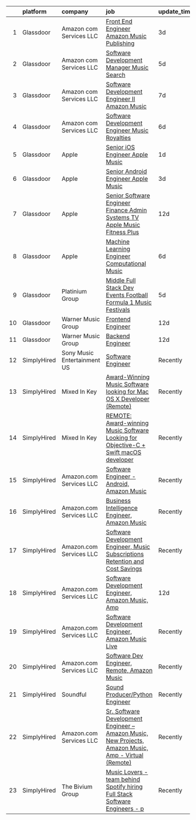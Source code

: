 

|    | platform    | company                     | job                                                                                                                                                                                                                                                                                                                                                                                                                                                                                                                                                                                                                                                                                                                                                                                                                                                                                                                                                                                                                                                                                                                                                                                                                                                                                                                                                                                                                                                                   | update_time   | location                 |
|---:|:------------|:----------------------------|:----------------------------------------------------------------------------------------------------------------------------------------------------------------------------------------------------------------------------------------------------------------------------------------------------------------------------------------------------------------------------------------------------------------------------------------------------------------------------------------------------------------------------------------------------------------------------------------------------------------------------------------------------------------------------------------------------------------------------------------------------------------------------------------------------------------------------------------------------------------------------------------------------------------------------------------------------------------------------------------------------------------------------------------------------------------------------------------------------------------------------------------------------------------------------------------------------------------------------------------------------------------------------------------------------------------------------------------------------------------------------------------------------------------------------------------------------------------------|:--------------|:-------------------------|
|  1 | Glassdoor   | Amazon com Services LLC     | [Front End Engineer  Amazon Music Publishing](https://www.glassdoor.com/partner/jobListing.htm?pos=104&ao=1136043&s=58&guid=0000018281658a659e53b8a8798607d7&src=GD_JOB_AD&t=SR&vt=w&cs=1_5713c4de&cb=1660028291891&jobListingId=1008054946280&jrtk=3-0-1ga0mb2kkkhpu801-1ga0mb2l3g2rq800-c4bf362ca12caeb6-)                                                                                                                                                                                                                                                                                                                                                                                                                                                                                                                                                                                                                                                                                                                                                                                                                                                                                                                                                                                                                                                                                                                                                          | 3d            | San Francisco, CA        |
|  2 | Glassdoor   | Amazon com Services LLC     | [Software Development Manager  Music Search](https://www.glassdoor.com/partner/jobListing.htm?pos=107&ao=1136043&s=58&guid=0000018281658a659e53b8a8798607d7&src=GD_JOB_AD&t=SR&vt=w&cs=1_f86f4920&cb=1660028291891&jobListingId=1008049353961&jrtk=3-0-1ga0mb2kkkhpu801-1ga0mb2l3g2rq800-9ab4fdba88da462b-)                                                                                                                                                                                                                                                                                                                                                                                                                                                                                                                                                                                                                                                                                                                                                                                                                                                                                                                                                                                                                                                                                                                                                           | 5d            | San Francisco, CA        |
|  3 | Glassdoor   | Amazon com Services LLC     | [Software Development Engineer II  Amazon Music](https://www.glassdoor.com/partner/jobListing.htm?pos=108&ao=1136043&s=58&guid=0000018281658a659e53b8a8798607d7&src=GD_JOB_AD&t=SR&vt=w&cs=1_65d952fd&cb=1660028291891&jobListingId=1008045129951&jrtk=3-0-1ga0mb2kkkhpu801-1ga0mb2l3g2rq800-120714a051265d1c-)                                                                                                                                                                                                                                                                                                                                                                                                                                                                                                                                                                                                                                                                                                                                                                                                                                                                                                                                                                                                                                                                                                                                                       | 7d            | San Francisco, CA        |
|  4 | Glassdoor   | Amazon com Services LLC     | [Software Development Engineer  Music Royalties](https://www.glassdoor.com/partner/jobListing.htm?pos=110&ao=1136043&s=58&guid=0000018281658a659e53b8a8798607d7&src=GD_JOB_AD&t=SR&vt=w&cs=1_cb641227&cb=1660028291892&jobListingId=1008048013675&jrtk=3-0-1ga0mb2kkkhpu801-1ga0mb2l3g2rq800-aa597572b231471c-)                                                                                                                                                                                                                                                                                                                                                                                                                                                                                                                                                                                                                                                                                                                                                                                                                                                                                                                                                                                                                                                                                                                                                       | 6d            | Culver City, CA          |
|  5 | Glassdoor   | Apple                       | [Senior iOS Engineer   Apple Music](https://www.glassdoor.com/partner/jobListing.htm?pos=101&ao=1110586&s=58&guid=0000018281658a659e53b8a8798607d7&src=GD_JOB_AD&t=SR&vt=w&cs=1_de039ffd&cb=1660028291890&jobListingId=1008059181794&cpc=47CFDC01B3F81FAC&jrtk=3-0-1ga0mb2kkkhpu801-1ga0mb2l3g2rq800-d3c34b41dbc9a448--6NYlbfkN0BvKrLyj5gPmtZO9T8euul8TCxuuKNOtzRJOomxnwSEodTz2Bc-sPZlC5mDe-NOaJhpwnVBe_I-gW4eh7UdPHC0zoqKEIIfvLBLQzmNXgfJqzVZ1Z-ZVOewkUJOz69cwqmVRRa8B4-4abXTqdU1mNzMB89sllZ7eh1X0B8ggFoOim2pPU2mzbelqRLk87sfiMDrMuAucy7foEd-f5yGYESQxc9acy3c82CDbz46iZT9P50bS6KYgi6sdjYqx-OPEzrEj0lTCMlS2El4Q6hck8AMKR_W_kiEiH0aHZjbXCU8UUF0H7gBDzegJWmR_6Mi8zNvtZdbMGYWGqwMJ34Obee6G0sI1w_WL9bK4I0b-KGAQWhvtvZ4a5exx07au6NSRka6bzduwbzrn-FhqwbXjvWiShjdylnNWbmGsJXb6LCRItXNEiRDtqz5H3uzJbhFhkO0O4pffiRqRQwVAEt13oHHzvJUnZfpgO6lMXU7yuyLpvAiZKqTyYjZJ8pnMVbvc42jSifvHfxyOrFullcUnKTuDqA3Ua26B-69zICMTI5t4tUxOwRONxpdpjHrhiTuYrvK2XI1EW_4ExTfZepMi0I8XgEZYzPQviYt0vcS-trxymhBbVpcRXr7FrERMNBUHwc1VzIhJmPKqosVSPsAV9tAPcNWy-HWaEB5S7k2V53TVtrMUJuV8FtW3nlQogA8LrjPS-bqQaRB-W94BR6LtEruXcgpTW2oq-ZvuttLK2J6CDbux3CsVJYTJSZeHAOOr53nviW-lbSDLdnm1Gz3ZWjp7OWaP24Kv0l2SBh-BNJNETNyjtxLmgbFICYxuRrq_Muqj353GJ54esfGImtznXQIjkZelOG_41Ufm1tghEvPGSgMisyXngEt6xMmfzojsDGOAiTLb4OFSqmkX_wTFl5uQfNCsXapW1h6LZsDOJSyzLcPkqERdEA8tuH2QRaYudIvWwyCvCFXFJryTQzal7svpCCJd4sYUv8%3D)                                                                                                 | 1d            | San Diego, CA            |
|  6 | Glassdoor   | Apple                       | [Senior Android Engineer   Apple Music](https://www.glassdoor.com/partner/jobListing.htm?pos=102&ao=1110586&s=58&guid=0000018281658a659e53b8a8798607d7&src=GD_JOB_AD&t=SR&vt=w&cs=1_275fb757&cb=1660028291890&jobListingId=1008054989941&cpc=F41FEAB56D215062&jrtk=3-0-1ga0mb2kkkhpu801-1ga0mb2l3g2rq800-0bbe2ed6be62edf2--6NYlbfkN0BvKrLyj5gPmtZO9T8euul8TCxuuKNOtzRJOomxnwSEodTz2Bc-sPZlC5mDe-NOaJjYIQikQ9Ep4RLc8wJ2_dX3-DNh-dZ7ARMzaFjfAi5P0eLetelJkasFemS7nkAfmwzmrU9fz-LfME7nABWVTzHOZ_B_y7zl37d73qbUVgo9Yv405DcqMXDtXjdhYAFtpur9h4kWsnSuYAWLjknZr7cUowgr0me3jUZBqgMCk89wux5jBwpNd_gWSZW4RPEMEApqeS1fuEJ1x1Q9hu5eWvabvwLpXTlX_4ffrO-i7XmoP8JUSXs-7f9ndB0zdutgDVg33XjZ-Iuj1WcRWbtePOF92G1lE_Vf0wNE7wMbE306MEDk2Yq7PdnDdsRHvUVe8zk0VAm02cBZLC95A4-hUlvVr5hp7121B9jjJdmCiFvrizG-dRZods4PPNWw160koVwVkMqMxCeNFtLDW56Knm73A_PVgaZCijZeUgcEHYUGW-aHA4OmFNIZx8gkw5SG6akGg8q6ZHtxWL5Z9lrrTpuPpwgJOiRbHIZkzTDRU8sU-igIUBWVgwq1E6vDFXrcQMs4x8fMP9680tmk8qeADRtJswHtmlRjLcS2SwlQKrHV789_5BGSiGJrvJ3owOThVM1Ku39vzBxu_6m-SJTpEOVJz2ccXPeqvnMHLdYrEIYWcwTs_huc0D-TPMrlEkmc3eHt7sCH-F9R5OzBBmj4hUcwJpUPkKp587SiVS7NAnoZONi7in59CUo-m1ZhDXvWaTUjrB5HLAXFUubYRD9cL5s0warIiaoN3-MC-MVr-j1aYZKaFzplaRUE_Yuh8jUZI6mSITCMB-4JwAy0q8PmNHop9Dl-OOrZjsN3SEYtot8h8SRSoBhKnjt_1-DEzzrLZYHtJ7nnI50a936acO5cnqJDrnYguLY_ELuSsPI2yuASnO6oPQ0FCWw8lGZXxknsD4xGpD3O5YBFHBM-JyeAqldv1hEmGhlxJV8%3D)                                                                                             | 3d            | San Diego, CA            |
|  7 | Glassdoor   | Apple                       | [Senior Software Engineer   Finance   Admin Systems  TV   Apple Music  Fitness Plus ](https://www.glassdoor.com/partner/jobListing.htm?pos=103&ao=1110586&s=58&guid=0000018281658a659e53b8a8798607d7&src=GD_JOB_AD&t=SR&vt=w&cs=1_75fae238&cb=1660028291891&jobListingId=1008034378587&cpc=3BA4CE39D5B5DEF5&jrtk=3-0-1ga0mb2kkkhpu801-1ga0mb2l3g2rq800-dc5d687be4680fe5--6NYlbfkN0BvKrLyj5gPmtZO9T8euul8TCxuuKNOtzRJOomxnwSEodTz2Bc-sPZlADHp0xxmf8X3A14KL0vEfq7o0fM5uYB5TMCuFyM5s6w67HyK5AHidmNvtQ5o5W556atvdZGSMqFNHrgJu1D18kdru1btm9jWtcPk1zpIxyyvXPlguMg5Cl4X9ZR_FNvFwSFgFWMnIrW_u9P1RuUc02oKIOOYpqAR4VGUaQydTScBqCnOlgrAY623k8ckzM-2fadWIQrUvuq0DVhEpyHDjwM5IpGNDTcsNaDDY9bthlzwMlIKrbAhdLiRK7cnzAX6uxd0ugRMcsIOPPUnwwjWkTp9uOhkPichWY3hLMzy7pt1wMQ11mV0ZO20AqRylI7adwsUV2HLRv812ePcKgkzlsRji9YYloPIbiuQwW_eYC-5hIf_-elG3pySckPphnwLmcjwjlsNUq4KkWAxgLMZLzcKdS3FFiPPeTITqggiavhXP1NXmXMIwDw36FlKCXX1vqgRmc2ohCe10IXMTnc7JAoPWnh87xG75aJvLsH9iQtjEg2GCbzKIXkl9Ue3ZPKRwhj0nLcdj0S-4XFM3-HJeOhX6x5Z5cUx42ch2bRI74YKyEtE_4nn4Qa1bgJwSn0hqB1HyTYD_MgI0OnGvo8W0L3_2TclgvR9mpuA68Jom0KLOs3brOY4OzpuYkHo4dFO3b2P4tS3QMrm78XpBdOe2iQF0aRAews-uCe27n1WiJzVglX5sgMRNm3XhoxDhRA82VS1NGjF455_tyT4j87Wlj1Lw3PmjkzKMjKBJHAj5ezggrWftyh0x2W5pgrrizvEoUTpaQMo1Ha-DvzzEhigV_ZXXkHNQiqq7AI3Ri3ty9_pODS8LExNCaV4959BDJ6OSuLmgePh_AhNmbscdkcMFEzeFo62RtA4QswGaRu2MIaJ0HLTEWN8lsvhEMz8chn-TsDgughwoBgzZluU7hK5rxLeGqKSkaP1fpdA_0pGXEJiPAoYTEc4VIrjLlFQpPWWMtG3pEAloMV01kwQ7CTSFQ%3D%3D) | 12d           | Austin, TX               |
|  8 | Glassdoor   | Apple                       | [Machine Learning Engineer  Computational Music](https://www.glassdoor.com/partner/jobListing.htm?pos=105&ao=1136043&s=58&guid=0000018281658a659e53b8a8798607d7&src=GD_JOB_AD&t=SR&vt=w&cs=1_479daa71&cb=1660028291891&jobListingId=1008049061568&jrtk=3-0-1ga0mb2kkkhpu801-1ga0mb2l3g2rq800-4f513298a406a298-)                                                                                                                                                                                                                                                                                                                                                                                                                                                                                                                                                                                                                                                                                                                                                                                                                                                                                                                                                                                                                                                                                                                                                       | 6d            | Portland, OR             |
|  9 | Glassdoor   | Platinium Group             | [Middle Full Stack Dev   Events  Football  Formula 1  Music Festivals    ](https://www.glassdoor.com/partner/jobListing.htm?pos=106&ao=1136043&s=58&guid=0000018281658a659e53b8a8798607d7&src=GD_JOB_AD&t=SR&vt=w&cs=1_d1638346&cb=1660028291891&jobListingId=1008049379681&jrtk=3-0-1ga0mb2kkkhpu801-1ga0mb2l3g2rq800-49fd4225bf218689-)                                                                                                                                                                                                                                                                                                                                                                                                                                                                                                                                                                                                                                                                                                                                                                                                                                                                                                                                                                                                                                                                                                                             | 5d            | Monaco, CA               |
| 10 | Glassdoor   | Warner Music Group          | [Frontend Engineer](https://www.glassdoor.com/partner/jobListing.htm?pos=109&ao=1136043&s=58&guid=0000018281658a659e53b8a8798607d7&src=GD_JOB_AD&t=SR&vt=w&cs=1_2c325aea&cb=1660028291892&jobListingId=1008033637756&jrtk=3-0-1ga0mb2kkkhpu801-1ga0mb2l3g2rq800-ee723e673fad9c47-)                                                                                                                                                                                                                                                                                                                                                                                                                                                                                                                                                                                                                                                                                                                                                                                                                                                                                                                                                                                                                                                                                                                                                                                    | 12d           | New York, NY             |
| 11 | Glassdoor   | Warner Music Group          | [Backend Engineer](https://www.glassdoor.com/partner/jobListing.htm?pos=111&ao=1136043&s=58&guid=0000018281658a659e53b8a8798607d7&src=GD_JOB_AD&t=SR&vt=w&cs=1_e163f7bf&cb=1660028291892&jobListingId=1008033116537&jrtk=3-0-1ga0mb2kkkhpu801-1ga0mb2l3g2rq800-f6bee83cad4ba6b7-)                                                                                                                                                                                                                                                                                                                                                                                                                                                                                                                                                                                                                                                                                                                                                                                                                                                                                                                                                                                                                                                                                                                                                                                     | 12d           | New York, NY             |
| 12 | SimplyHired | Sony Music Entertainment US | [Software Engineer](https://www.simplyhired.com/job/jFkvNvEv1wn60HATk7O-oL0MKoQTR7k52KdPdKtiGDucAYDETTZT8w?q=music+developer)                                                                                                                                                                                                                                                                                                                                                                                                                                                                                                                                                                                                                                                                                                                                                                                                                                                                                                                                                                                                                                                                                                                                                                                                                                                                                                                                         | Recently      | New York, NY +1 location |
| 13 | SimplyHired | Mixed In Key                | [Award-Winning Music Software looking for Mac OS X Developer (Remote)](https://www.simplyhired.com/job/L-2EZU2jVtCOIASfQ2mTylRc_wBs8G000Bd98cub72rlOwsLWp3RJA?q=music+developer)                                                                                                                                                                                                                                                                                                                                                                                                                                                                                                                                                                                                                                                                                                                                                                                                                                                                                                                                                                                                                                                                                                                                                                                                                                                                                      | Recently      | Miami, FL                |
| 14 | SimplyHired | Mixed In Key                | [REMOTE: Award-winning Music Software Looking for Objective-C + Swift macOS developer](https://www.simplyhired.com/job/hp01aCVdwM9hovpsfWt-nTSQSiUrrYDI2aQZ3w5x5T-YN0cNGt-cJw?q=music+developer)                                                                                                                                                                                                                                                                                                                                                                                                                                                                                                                                                                                                                                                                                                                                                                                                                                                                                                                                                                                                                                                                                                                                                                                                                                                                      | Recently      | Miami, FL                |
| 15 | SimplyHired | Amazon.com Services LLC     | [Software Engineer - Android, Amazon Music](https://www.simplyhired.com/job/QL7uYIpBrV4RTL9wYiQtqY09L16dihC9DkkQr6UlVCKT7sEpDdPuaQ?q=music+developer)                                                                                                                                                                                                                                                                                                                                                                                                                                                                                                                                                                                                                                                                                                                                                                                                                                                                                                                                                                                                                                                                                                                                                                                                                                                                                                                 | Recently      | Remote +1 location       |
| 16 | SimplyHired | Amazon.com Services LLC     | [Business Intelligence Engineer, Amazon Music](https://www.simplyhired.com/job/-Obs538LltSE2o5V01gyAES3SG9b0RoxF9sKfmWLC6Tsix4t67Knyg?q=music+developer)                                                                                                                                                                                                                                                                                                                                                                                                                                                                                                                                                                                                                                                                                                                                                                                                                                                                                                                                                                                                                                                                                                                                                                                                                                                                                                              | Recently      | Seattle, WA              |
| 17 | SimplyHired | Amazon.com Services LLC     | [Software Development Engineer, Music Subscriptions Retention and Cost Savings](https://www.simplyhired.com/job/9h38VFyEI3JMLD0H4nqsw3pBt5h-TAtcRvMyq9CZsM-Hang_JRILeQ?q=music+developer)                                                                                                                                                                                                                                                                                                                                                                                                                                                                                                                                                                                                                                                                                                                                                                                                                                                                                                                                                                                                                                                                                                                                                                                                                                                                             | Recently      | Remote +2 locations      |
| 18 | SimplyHired | Amazon.com Services LLC     | [Software Development Engineer, Amazon Music, Amp](https://www.simplyhired.com/job/IifURswkPlmfjcjQzAn-wQDD15Ahadq5Vu5IARzFFwm1nOY2yLIuIA?q=music+developer)                                                                                                                                                                                                                                                                                                                                                                                                                                                                                                                                                                                                                                                                                                                                                                                                                                                                                                                                                                                                                                                                                                                                                                                                                                                                                                          | 12d           | Atlanta, GA              |
| 19 | SimplyHired | Amazon.com Services LLC     | [Software Development Engineer, Amazon Music Live](https://www.simplyhired.com/job/mpgzgT6r885fjDF9t9oYbhMiUPQvAME3CQopjyPobkAI9WLjTXZnMg?q=music+developer)                                                                                                                                                                                                                                                                                                                                                                                                                                                                                                                                                                                                                                                                                                                                                                                                                                                                                                                                                                                                                                                                                                                                                                                                                                                                                                          | Recently      | Remote +1 location       |
| 20 | SimplyHired | Amazon.com Services LLC     | [Software Dev Engineer, Remote, Amazon Music](https://www.simplyhired.com/job/fv1Jkhm-7Q9Y6Y72X8w4OEhPK9EikT2ojLeD05ZDq4MN3uzS4Nn5hw?q=music+developer)                                                                                                                                                                                                                                                                                                                                                                                                                                                                                                                                                                                                                                                                                                                                                                                                                                                                                                                                                                                                                                                                                                                                                                                                                                                                                                               | Recently      | Remote                   |
| 21 | SimplyHired | Soundful                    | [Sound Producer/Python Engineer](https://www.simplyhired.com/job/fKwTfqRWVzhZJJT6yoybTUB5_pL76wxlddnu6kqy2_naoU7JVaHVBQ?q=music+developer)                                                                                                                                                                                                                                                                                                                                                                                                                                                                                                                                                                                                                                                                                                                                                                                                                                                                                                                                                                                                                                                                                                                                                                                                                                                                                                                            | Recently      | Remote                   |
| 22 | SimplyHired | Amazon.com Services LLC     | [Sr. Software Development Engineer – Amazon Music, New Projects, Amazon Music, Amp - Virtual (Remote)](https://www.simplyhired.com/job/gD9GQgVAX8y9kBLbryGE_SpH7tKlmuXIKUhoDVYjw3oCtOm4MdBhMA?q=music+developer)                                                                                                                                                                                                                                                                                                                                                                                                                                                                                                                                                                                                                                                                                                                                                                                                                                                                                                                                                                                                                                                                                                                                                                                                                                                      | Recently      | United States            |
| 23 | SimplyHired | The Bivium Group            | [Music Lovers - team behind Spotify hiring Full Stack Software Engineers - p](https://www.simplyhired.com/job/xwPIhzuTN5QU7HiZUxxulf6NVWJJFVEgQggMHrjRfTQugyKoDq1S5w?q=music+developer)                                                                                                                                                                                                                                                                                                                                                                                                                                                                                                                                                                                                                                                                                                                                                                                                                                                                                                                                                                                                                                                                                                                                                                                                                                                                               | Recently      | Boston, MA               |